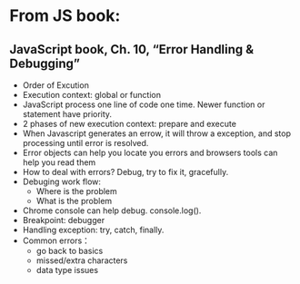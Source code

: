 # From JS book:

## JavaScript book, Ch. 10, “Error Handling & Debugging”
* Order of Excution
* Execution context: global or function
* JavaScript process one line of code one time. Newer function or statement have priority.
* 2 phases of new execution context: prepare and execute
* When Javascript generates an errow, it will throw a exception, and stop processing until error is resolved.
* Error objects can help you locate you errors and browsers tools can help you read them
* How to deal with errors? Debug, try to fix it, gracefully.
* Debuging work flow: 
  * Where is the problem
  * What is the problem
* Chrome console can help debug. console.log().
* Breakpoint: debugger
* Handling exception: try, catch, finally.
* Common errors： 
  * go back to basics
  * missed/extra characters
  * data type issues
